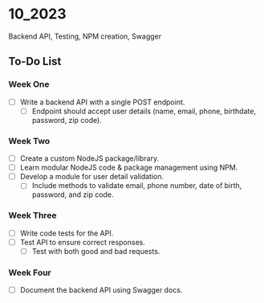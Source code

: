 # 10_2023

Backend API, Testing, NPM creation, Swagger

## To-Do List

### Week One

- [ ] Write a backend API with a single POST endpoint.
  - [ ] Endpoint should accept user details (name, email, phone, birthdate, password, zip code).

### Week Two

- [ ] Create a custom NodeJS package/library.
- [ ] Learn modular NodeJS code & package management using NPM.
- [ ] Develop a module for user detail validation.
  - [ ] Include methods to validate email, phone number, date of birth, password, and zip code.

### Week Three

- [ ] Write code tests for the API.
- [ ] Test API to ensure correct responses.
  - [ ] Test with both good and bad requests.

### Week Four

- [ ] Document the backend API using Swagger docs.
